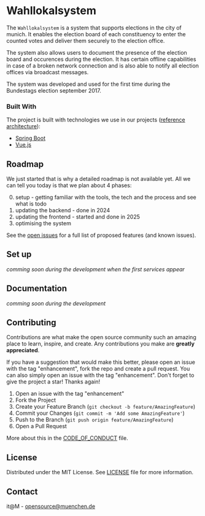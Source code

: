 # Wahllokalsystem

The `Wahllokalsystem` is a system that supports elections in the city of munich. It enables the election board of each constituency to enter the counted votes and deliver them securely to the election office.

The system also allows users to document the presence of the election board and occurences during the election. It has certain offline capabilities in case of a broken network connection and is also able to notify all election offices via broadcast messages.

The system was developed and used for the first time during the Bundestags election september 2017.


### Built With

The project is built with technologies we use in our projects
([reference architecture](https://opensource.muenchen.de/publish.html#refarch)):

* [Spring Boot](https://spring.io/projects/spring-boot)
* [Vue.js](https://vuejs.org/)

## Roadmap

We just started that is why a detailed roadmap is not available yet. All we can tell you today is that we plan about 4 phases:

0. setup - getting familiar with the tools, the tech and the process and see what is todo
1. updating the backend - done in 2024
2. updating the frontend - started and done in 2025
3. optimising the system

See the [open issues](https://github.com/it-at-m/Wahllokalsystem/issues) for a full list of proposed features (and known issues).


## Set up

*comming soon during the development when the first services appear*

## Documentation

*comming soon during the development*

## Contributing

Contributions are what make the open source community such an amazing place to learn, inspire, and create. Any contributions you make are **greatly appreciated**.

If you have a suggestion that would make this better, please open an issue with the tag "enhancement", fork the repo and create a pull request. You can also simply open an issue with the tag "enhancement".
Don't forget to give the project a star! Thanks again!

1. Open an issue with the tag "enhancement"
2. Fork the Project
3. Create your Feature Branch (`git checkout -b feature/AmazingFeature`)
4. Commit your Changes (`git commit -m 'Add some AmazingFeature'`)
5. Push to the Branch (`git push origin feature/AmazingFeature`)
6. Open a Pull Request

More about this in the [CODE_OF_CONDUCT](/CODE_OF_CONDUCT.md) file.


## License

Distributed under the MIT License. See [LICENSE](LICENSE) file for more information.


## Contact

it@M - opensource@muenchen.de

